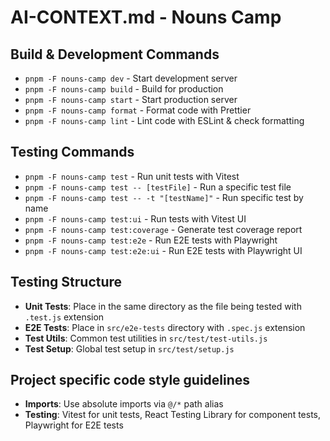 # AI-CONTEXT.md - Nouns Camp

## Build & Development Commands

- `pnpm -F nouns-camp dev` - Start development server
- `pnpm -F nouns-camp build` - Build for production
- `pnpm -F nouns-camp start` - Start production server
- `pnpm -F nouns-camp format` - Format code with Prettier
- `pnpm -F nouns-camp lint` - Lint code with ESLint & check formatting

## Testing Commands

- `pnpm -F nouns-camp test` - Run unit tests with Vitest
- `pnpm -F nouns-camp test -- [testFile]` - Run a specific test file
- `pnpm -F nouns-camp test -- -t "[testName]"` - Run specific test by name
- `pnpm -F nouns-camp test:ui` - Run tests with Vitest UI
- `pnpm -F nouns-camp test:coverage` - Generate test coverage report
- `pnpm -F nouns-camp test:e2e` - Run E2E tests with Playwright
- `pnpm -F nouns-camp test:e2e:ui` - Run E2E tests with Playwright UI

## Testing Structure

- **Unit Tests**: Place in the same directory as the file being tested with `.test.js` extension
- **E2E Tests**: Place in `src/e2e-tests` directory with `.spec.js` extension
- **Test Utils**: Common test utilities in `src/test/test-utils.js`
- **Test Setup**: Global test setup in `src/test/setup.js`

## Project specific code style guidelines

- **Imports**: Use absolute imports via `@/*` path alias
- **Testing**: Vitest for unit tests, React Testing Library for component tests, Playwright for E2E tests